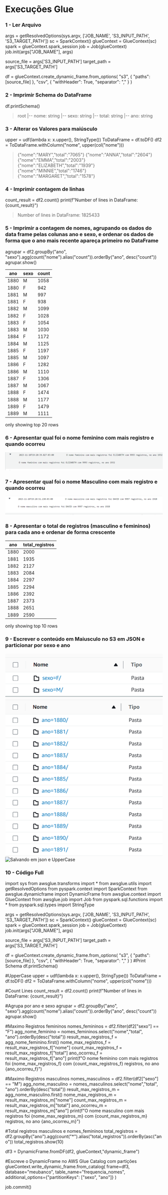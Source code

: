 # Execuções Glue 

### 1 - Ler Arquivo

args = getResolvedOptions(sys.argv, ['JOB_NAME', 'S3_INPUT_PATH', 'S3_TARGET_PATH'])
sc = SparkContext()
glueContext = GlueContext(sc)
spark = glueContext.spark_session
job = Job(glueContext)
job.init(args["JOB_NAME"], args)

source_file = args['S3_INPUT_PATH']
target_path = args['S3_TARGET_PATH']

df = glueContext.create_dynamic_frame.from_options(
    "s3", {
        "paths": [source_file]
    },
    "csv", {
        "withHeader": True,
        "separator": ","
    }
)



### 2 - Imprimir Schema do DataFrame

df.printSchema()

>root
>|-- nome: string
>|-- sexo: string
>|-- total: string
>|-- ano: string


### 3 - Alterar os Valores para maiúsculo 

upper = udf(lambda x: x.upper(), StringType())
ToDataFrame = df.toDF()
df2 = ToDataFrame.withColumn("nome", upper(col("nome")))

>{"nome":"MARY","total":"7065"}
>{"nome":"ANNA","total":"2604"}
>{"nome":"EMMA","total":"2003"}
>{"nome":"ELIZABETH","total":"1939"}
>{"nome":"MINNIE","total":"1746"}
>{"nome":"MARGARET","total":"1578"}

### 4 - Imprimir contagem de linhas

count_result = df2.count()
print(f"Number of lines in DataFrame: {count_result}")

>Number of lines in DataFrame: 1825433

### 5 - Imprimir a contagem  de nomes, agrupando os dados do data frame pelas colunas ano e sexo, e ordenar os dados de forma que o ano mais recente apareça primeiro no DataFrame

agrupar = df2.groupBy("ano", "sexo").agg(count("nome").alias("count")).orderBy("ano", desc("count"))
agrupar.show()

| ano  | sexo | count |
|------|------|-------|
| 1880 |  M   | 1058  |
| 1880 |  F   |  942  |
| 1881 |  M   |  997  |
| 1881 |  F   |  938  |
| 1882 |  M   | 1099  |
| 1882 |  F   | 1028  |
| 1883 |  F   | 1054  |
| 1883 |  M   | 1030  |
| 1884 |  F   | 1172  |
| 1884 |  M   | 1125  |
| 1885 |  F   | 1197  |
| 1885 |  M   | 1097  |
| 1886 |  F   | 1282  |
| 1886 |  M   | 1110  |
| 1887 |  F   | 1306  |
| 1887 |  M   | 1067  |
| 1888 |  F   | 1474  |
| 1888 |  M   | 1177  |
| 1889 |  F   | 1479  |
| 1889 |  M   | 1111  |
only showing top 20 rows

### 6 - Apresentar qual foi o nome feminino com mais registro e quando ocorreu

![Registros Femininos](/img/registros_F.png)

### 7 - Apresentar qual foi o nome Masculino com mais registro e quando ocorreu

![Registros Masculinos](/img/registros_M.png)

### 8 - Apresentar o total de registros (masculino e femininos) para cada ano e ordenar de forma crescente

| ano  | total_registros |
|------|------------------|
| 1880 | 2000             |
| 1881 | 1935             |
| 1882 | 2127             |
| 1883 | 2084             |
| 1884 | 2297             |
| 1885 | 2294             |
| 1886 | 2392             |
| 1887 | 2373             |
| 1888 | 2651             |
| 1889 | 2590             |

only showing top 10 rows

### 9 - Escrever o conteúdo em Maiusculo no S3 em JSON e particionar por sexo e ano 

![Particionamento por sexo](/img/particao-sexo.png)
![Particionamento por ano](/img/particao-ano.png)
![Salvando em json e UpperCase](/img/salvos-json-uppercase.png.png)

### 10 - Código Full

import sys
from awsglue.transforms import *
from awsglue.utils import getResolvedOptions
from pyspark.context import SparkContext
from awsglue.dynamicframe import DynamicFrame
from awsglue.context import GlueContext
from awsglue.job import Job
from pyspark.sql.functions import *
from pyspark.sql.types import StringType

args = getResolvedOptions(sys.argv, ['JOB_NAME', 'S3_INPUT_PATH', 'S3_TARGET_PATH'])
sc = SparkContext()
glueContext = GlueContext(sc)
spark = glueContext.spark_session
job = Job(glueContext)
job.init(args["JOB_NAME"], args)

source_file = args['S3_INPUT_PATH']
target_path = args['S3_TARGET_PATH']

df = glueContext.create_dynamic_frame.from_options(
    "s3", {
        "paths": [source_file]
    },
    "csv", {
        "withHeader": True,
        "separator": ","
    }
)
#Print Schema
df.printSchema()

#UpperCase
upper = udf(lambda x: x.upper(), StringType())
ToDataFrame = df.toDF()
df2 = ToDataFrame.withColumn("nome", upper(col("nome")))

#Count Lines
count_result = df2.count()
print(f"Number of lines in DataFrame: {count_result}")

#Agrupa por ano e sexo
agrupar = df2.groupBy("ano", "sexo").agg(count("nome").alias("count")).orderBy("ano", desc("count"))
agrupar.show()

#Maximo Registros femininos 
nomes_femininos = df2.filter(df2["sexo"] == "F")
agg_nome_feminino = nomes_femininos.select("nome","total", "ano").orderBy(desc("total"))
result_max_registros_f = agg_nome_feminino.first()
nome_max_registros_f = result_max_registros_f["nome"]
count_max_registros_f = result_max_registros_f["total"]
ano_ocorreu_f = result_max_registros_f["ano"]
print(f"O nome feminino com mais registros foi {nome_max_registros_f} com {count_max_registros_f} registros, no ano {ano_ocorreu_f}")

#Maximo Registros masculinos
nomes_masculinos = df2.filter(df2["sexo"] == "M")
agg_nome_masculino = nomes_masculinos.select("nome","total", "ano").orderBy(desc("total"))
result_max_registros_m = agg_nome_masculino.first()
nome_max_registros_m = result_max_registros_m["nome"]
count_max_registros_m = result_max_registros_m["total"]
ano_ocorreu_m = result_max_registros_m["ano"]
print(f"O nome masculino com mais registros foi {nome_max_registros_m} com {count_max_registros_m} registros, no ano {ano_ocorreu_m}")

#Total registros masculinos e nomes_femininos
total_registros = df2.groupBy("ano").agg(count("*").alias("total_registros")).orderBy(asc("ano"))
total_registros.show(10)

df3 = DynamicFrame.fromDF(df2, glueContext,"dynamic_frame")

#Escreve o DynamicFrame no AWS Glue Catalog com partições
glueContext.write_dynamic_frame.from_catalog(
    frame=df3,
    database="meubanco",
    table_name="frequencia_nomes",
    additional_options={"partitionKeys": ["sexo", "ano"]}
)

job.commit()
